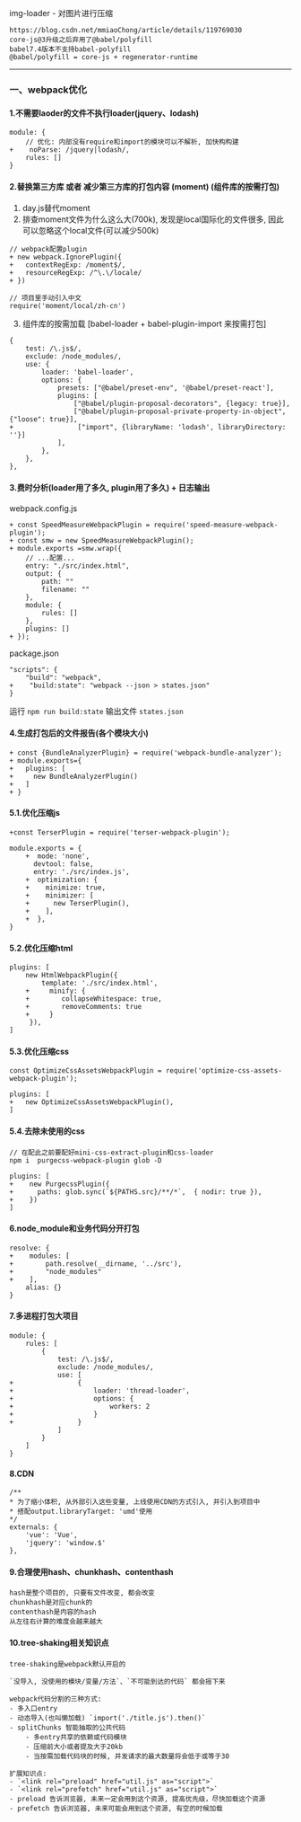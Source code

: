 

img-loader - 对图片进行压缩


```
https://blog.csdn.net/mmiaoChong/article/details/119769030
core-js@3升级之后弃用了@babel/polyfill
babel7.4版本不支持babel-polyfill
@babel/polyfill = core-js + regenerator-runtime
```

---


### 一、webpack优化

#### 1.不需要laoder的文件不执行loader(jquery、lodash)

```
module: {
    // 优化: 内部没有require和import的模块可以不解析, 加快构构建
+    noParse: /jquery|lodash/,
    rules: []
}
```

#### 2.替换第三方库 或者 减少第三方库的打包内容 (moment) (组件库的按需打包)

1) day.js替代moment
2) 排查moment文件为什么这么大(700k), 发现是local国际化的文件很多, 
   因此可以忽略这个local文件(可以减少500k)

```
// webpack配置plugin
+ new webpack.IgnorePlugin({
+   contextRegExp: /moment$/,
+   resourceRegExp: /^\.\/locale/
+ })

// 项目里手动引入中文
require('moment/local/zh-cn')
```

3) 组件库的按需加载 [babel-loader + babel-plugin-import 来按需打包]

```
{
    test: /\.js$/,
    exclude: /node_modules/,
    use: {
        loader: 'babel-loader',
        options: {
            presets: ["@babel/preset-env", '@babel/preset-react'],
            plugins: [
                ["@babel/plugin-proposal-decorators", {legacy: true}],
                ["@babel/plugin-proposal-private-property-in-object", {"loose": true}],
+                ["import", {libraryName: 'lodash', libraryDirectory: ''}]
            ],
        },
    },
},
```

#### 3.费时分析(loader用了多久, plugin用了多久) + 日志输出 

webpack.config.js

```
+ const SpeedMeasureWebpackPlugin = require('speed-measure-webpack-plugin');
+ const smw = new SpeedMeasureWebpackPlugin();
+ module.exports =smw.wrap({
    // ...配置...
    entry: "./src/index.html",
    output: {
        path: ""
        filename: ""
    },
    module: {
        rules: []
    },
    plugins: []
+ });
```

package.json

```
"scripts": {
    "build": "webpack",
+    "build:state": "webpack --json > states.json"
}
```

运行 `npm run build:state` 输出文件 `states.json`

#### 4.生成打包后的文件报告(各个模块大小)

```
+ const {BundleAnalyzerPlugin} = require('webpack-bundle-analyzer');
+ module.exports={
+   plugins: [
+     new BundleAnalyzerPlugin()
+   ]
+ }
```

#### 5.1.优化压缩js
```
+const TerserPlugin = require('terser-webpack-plugin');

module.exports = {
    +  mode: 'none',
      devtool: false,
      entry: './src/index.js',
    +  optimization: {
    +    minimize: true,
    +    minimizer: [
    +      new TerserPlugin(),
    +    ],
    +  },
}
```

#### 5.2.优化压缩html
```
plugins: [
    new HtmlWebpackPlugin({
        template: './src/index.html',
    +     minify: {  
    +        collapseWhitespace: true,
    +        removeComments: true
    +     }
     }),
]
```

#### 5.3.优化压缩css
```
const OptimizeCssAssetsWebpackPlugin = require('optimize-css-assets-webpack-plugin');

plugins: [
+   new OptimizeCssAssetsWebpackPlugin(),
]
```

#### 5.4.去除未使用的css
```
// 在配此之前要配好mini-css-extract-plugin和css-loader
npm i  purgecss-webpack-plugin glob -D

plugins: [
+    new PurgecssPlugin({
+      paths: glob.sync(`${PATHS.src}/**/*`,  { nodir: true }),
+    })
]
```

#### 6.node_module和业务代码分开打包
```
resolve: {
+    modules: [
+        path.resolve(__dirname, '../src'),
+        "node_modules"
+    ],
    alias: {}
}
```

#### 7.多进程打包大项目
```
module: {
    rules: [
        {
            test: /\.js$/,
            exclude: /node_modules/,
            use: [
+                {
+                    loader: 'thread-loader',
+                    options: {
+                        workers: 2
+                    }
+                }
            ]
        }
    ]
}
```

#### 8.CDN
```
/**
* 为了缩小体积, 从外部引入这些变量, 上线使用CDN的方式引入, 并引入到项目中
* 搭配output.libraryTarget: 'umd'使用
*/
externals: {
    'vue': 'Vue',
    'jquery': 'window.$'
},
```

#### 9.合理使用hash、chunkhash、contenthash
```
hash是整个项目的, 只要有文件改变, 都会改变
chunkhash是对应chunk的
contenthash是内容的hash
从左往右计算的难度会越来越大
```

#### 10.tree-shaking相关知识点

```
tree-shaking是webpack默认开启的

`没导入, 没使用的模块/变量/方法`、`不可能到达的代码` 都会摇下来
```

```
webpack代码分割的三种方式:
- 多入口entry
- 动态导入(也叫懒加载) `import('./title.js').then()`
- splitChunks 智能抽取的公共代码 
    - 多entry共享的依赖或代码模块
    - 压缩前大小或者提及大于20kb
    - 当按需加载代码块的时候, 并发请求的最大数量将会低于或等于30
```

```
扩展知识点:
- `<link rel="preload" href="util.js" as="script">`  
- `<link rel="prefetch" href="util.js" as="script">`  
- preload 告诉浏览器, 未来一定会用到这个资源, 提高优先级，尽快加载这个资源  
- prefetch 告诉浏览器, 未来可能会用到这个资源, 有空的时候加载  
```



